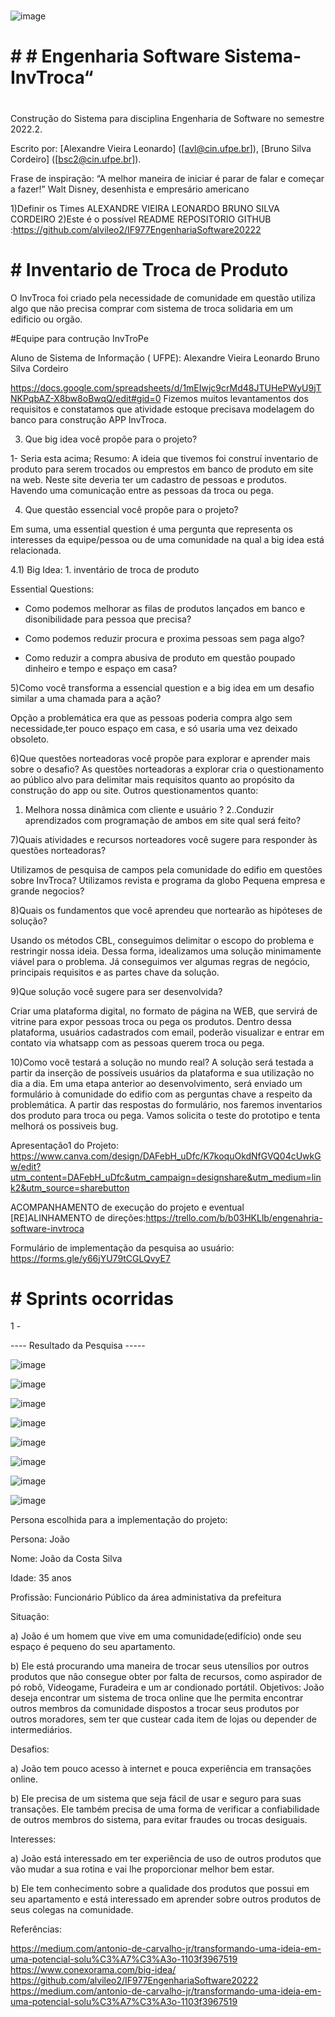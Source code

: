 #
![image](https://user-images.githubusercontent.com/87626156/228038541-31bdd451-abdc-4281-9a8a-5b453abfe452.png)

# # # Engenharia Software Sistema-InvTroca“
#

Construção do Sistema para disciplina Engenharia de Software no semestre 2022.2.

Escrito por: 
[Alexandre Vieira Leonardo] ([avl@cin.ufpe.br]),
[Bruno Silva Cordeiro] ([bsc2@cin.ufpe.br]).

 
Frase de inspiração: “A melhor maneira de iniciar é parar de falar e começar a fazer!”
Walt Disney, desenhista e empresário americano
  
1)Definir os Times
ALEXANDRE VIEIRA LEONARDO
BRUNO SILVA CORDEIRO
2)Este é o possível README
REPOSITORIO GITHUB :https://github.com/alvileo2/IF977EngenhariaSoftware20222

# # Inventario de Troca de Produto

O InvTroca foi criado 
 pela necessidade de comunidade  em questão utiliza algo que não precisa comprar com sistema de troca solidaria em  um edificio ou orgão.

#Equipe para contrução InvTroPe

Aluno de Sistema de Informação ( UFPE): Alexandre Vieira Leonardo
                                        Bruno Silva Cordeiro

https://docs.google.com/spreadsheets/d/1mEIwjc9crMd48JTUHePWyU9jTNKPqbAZ-X8bw8oBwqQ/edit#gid=0
Fizemos muitos levantamentos dos requisitos e constatamos que atividade estoque precisava modelagem do banco para construção APP InvTroca.


3) ​Que big idea você propõe para o projeto?

1- Seria esta acima;
Resumo:
A ideia que tivemos foi construí inventario de produto para serem trocados ou emprestos em banco de produto em site na web. Neste site deveria ter um cadastro de pessoas e  produtos. Havendo uma comunicação entre as pessoas da troca ou pega.

4) Que questão essencial você propõe para o projeto?

Em suma, uma essential question é uma pergunta que representa os interesses da equipe/pessoa ou de uma comunidade na qual a big idea está relacionada.

4.1) Big Idea: 1. inventário de troca de produto 

Essential Questions:

- Como podemos melhorar as filas de produtos lançados em banco e disonibilidade  para pessoa que precisa?

- Como podemos reduzir procura e proxima pessoas sem paga algo?

- Como reduzir a compra abusiva de produto em questão poupado dinheiro e tempo e espaço em casa?


5)Como você transforma a essencial question e a big idea em um desafio similar a uma chamada para a ação?

Opção a problemática era que as pessoas poderia compra algo sem necessidade,ter pouco espaço em casa, e só usaria uma vez  deixado obsoleto.

6)Que questões norteadoras você propõe para explorar e aprender mais sobre o desafio?
As questões norteadoras a explorar cria o questionamento ao público alvo para delimitar mais requisitos quanto ao propósito da construção do app ou site. Outros questionamentos quanto:
1. Melhora nossa dinâmica com cliente e usuário ?
2..Conduzir aprendizados com programação de ambos em site qual será feito?

7)Quais atividades e recursos norteadores você sugere para responder às questões norteadoras?
 
 Utilizamos de pesquisa de campos pela comunidade do edifio em questões sobre InvTroca?
 Utilizamos revista e programa da globo Pequena empresa e grande negocios?

8)Quais os fundamentos que você aprendeu que nortearão as hipóteses de solução?

Usando os métodos CBL, conseguimos delimitar o escopo do problema e restringir nossa ideia. Dessa forma, idealizamos uma solução minimamente viável para o problema. Já conseguimos ver algumas regras de negócio, principais requisitos e as partes chave da solução.

9)Que solução você sugere para ser desenvolvida?

Criar uma plataforma digital, no formato de página na WEB, que servirá de vitrine para expor pessoas  troca ou pega os produtos. Dentro dessa plataforma, usuários cadastrados com email, poderão visualizar e entrar em contato via whatsapp com as pessoas querem troca ou pega.

10)Como você testará a solução no mundo real?
A solução será testada a partir da inserção de possíveis usuários da plataforma e sua utilização no dia a dia. Em uma etapa anterior ao desenvolvimento, será enviado um formulário à comunidade do edifio com as perguntas chave a respeito da problemática. A partir das respostas do formulário, nos faremos inventarios dos produto para troca ou pega. Vamos solicita o teste do prototipo e tenta melhorá os possiveis bug.


Apresentação1 do Projeto: https://www.canva.com/design/DAFebH_uDfc/K7koquOkdNfGVQ04cUwkGw/edit?utm_content=DAFebH_uDfc&utm_campaign=designshare&utm_medium=link2&utm_source=sharebutton

ACOMPANHAMENTO de execução do projeto e eventual [RE]ALINHAMENTO de direções:https://trello.com/b/b03HKLlb/engenahria-software-invtroca

Formulário de implementação da pesquisa ao usuário: https://forms.gle/y66jYU79tCGLQvyE7

# # Sprints ocorridas 

1 - 

---- Resultado da Pesquisa -----

![image](https://user-images.githubusercontent.com/121324938/231005844-cff8d16f-e02f-4211-bb83-e0a414bacd38.png)

![image](https://user-images.githubusercontent.com/121324938/231005918-957fa1c8-b6ee-400a-b43f-6a58fbf644ac.png)

![image](https://user-images.githubusercontent.com/121324938/231006027-cae05938-9249-45ba-b5cb-bf6596e88514.png)

![image](https://user-images.githubusercontent.com/121324938/231006095-874b4661-65a8-4b8c-ae9d-e54e098457f0.png)

![image](https://user-images.githubusercontent.com/121324938/231006184-1c329ddd-2514-4a84-b480-3e9341aea42f.png)

![image](https://user-images.githubusercontent.com/121324938/231006526-7599f90e-9006-4c37-a2a9-d05beb207996.png)

![image](https://user-images.githubusercontent.com/121324938/231006635-424d0c18-31c4-49aa-91a0-1db640dff068.png)

![image](https://user-images.githubusercontent.com/121324938/231007086-86b0fd34-bc62-4a10-85a2-d07149444f3f.png)

Persona escolhida para a implementação do projeto:

Persona: João

Nome: João da Costa Silva

Idade: 35 anos

Profissão: Funcionário Público da área administativa da prefeitura

Situação:

a) João é um homem que vive em uma comunidade(edifício) onde seu espaço é pequeno do seu apartamento. 

b) Ele está procurando uma maneira de trocar seus utensílios por outros produtos que não consegue obter por falta de recursos, como aspirador de pó robô, Videogame, Furadeira e um ar condionado portátil.
Objetivos: João deseja encontrar um sistema de troca online que lhe permita encontrar outros membros da comunidade dispostos a trocar seus produtos por outros moradores, sem ter que custear cada item de lojas ou depender de intermediários.

Desafios: 

a) João tem pouco acesso à internet e pouca experiência em transações online.

b) Ele precisa de um sistema que seja fácil de usar e seguro para suas transações. Ele também precisa de uma forma de verificar a confiabilidade de outros membros do sistema, para evitar fraudes ou trocas desiguais.

Interesses: 

a) João está interessado em ter experiência de uso de outros produtos que vão mudar a sua rotina e vai lhe proporcionar melhor bem estar. 

b) Ele tem conhecimento sobre a qualidade dos produtos que possui em seu apartamento e está interessado em aprender sobre outros produtos de seus colegas na comunidade.

Referências:

https://medium.com/antonio-de-carvalho-jr/transformando-uma-ideia-em-uma-potencial-solu%C3%A7%C3%A3o-1103f3967519
https://www.conexorama.com/big-idea/
https://github.com/alvileo2/IF977EngenhariaSoftware20222
https://medium.com/antonio-de-carvalho-jr/transformando-uma-ideia-em-uma-potencial-solu%C3%A7%C3%A3o-1103f3967519
